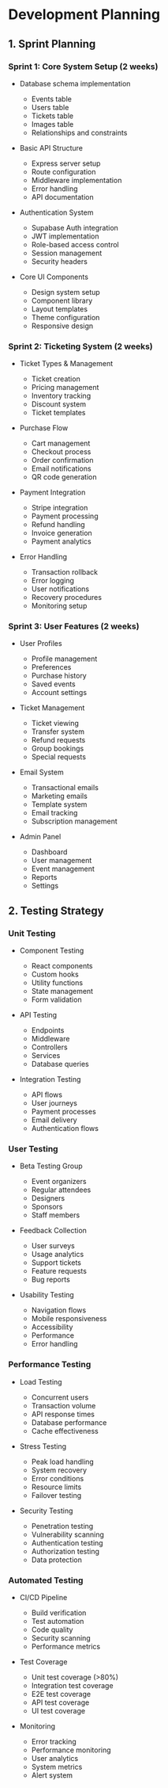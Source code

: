 # Development Planning

## 1. Sprint Planning

### Sprint 1: Core System Setup (2 weeks)
- Database schema implementation
  - Events table
  - Users table
  - Tickets table
  - Images table
  - Relationships and constraints

- Basic API Structure
  - Express server setup
  - Route configuration
  - Middleware implementation
  - Error handling
  - API documentation

- Authentication System
  - Supabase Auth integration
  - JWT implementation
  - Role-based access control
  - Session management
  - Security headers

- Core UI Components
  - Design system setup
  - Component library
  - Layout templates
  - Theme configuration
  - Responsive design

### Sprint 2: Ticketing System (2 weeks)
- Ticket Types & Management
  - Ticket creation
  - Pricing management
  - Inventory tracking
  - Discount system
  - Ticket templates

- Purchase Flow
  - Cart management
  - Checkout process
  - Order confirmation
  - Email notifications
  - QR code generation

- Payment Integration
  - Stripe integration
  - Payment processing
  - Refund handling
  - Invoice generation
  - Payment analytics

- Error Handling
  - Transaction rollback
  - Error logging
  - User notifications
  - Recovery procedures
  - Monitoring setup

### Sprint 3: User Features (2 weeks)
- User Profiles
  - Profile management
  - Preferences
  - Purchase history
  - Saved events
  - Account settings

- Ticket Management
  - Ticket viewing
  - Transfer system
  - Refund requests
  - Group bookings
  - Special requests

- Email System
  - Transactional emails
  - Marketing emails
  - Template system
  - Email tracking
  - Subscription management

- Admin Panel
  - Dashboard
  - User management
  - Event management
  - Reports
  - Settings

## 2. Testing Strategy

### Unit Testing
- Component Testing
  - React components
  - Custom hooks
  - Utility functions
  - State management
  - Form validation

- API Testing
  - Endpoints
  - Middleware
  - Controllers
  - Services
  - Database queries

- Integration Testing
  - API flows
  - User journeys
  - Payment processes
  - Email delivery
  - Authentication flows

### User Testing
- Beta Testing Group
  - Event organizers
  - Regular attendees
  - Designers
  - Sponsors
  - Staff members

- Feedback Collection
  - User surveys
  - Usage analytics
  - Support tickets
  - Feature requests
  - Bug reports

- Usability Testing
  - Navigation flows
  - Mobile responsiveness
  - Accessibility
  - Performance
  - Error handling

### Performance Testing
- Load Testing
  - Concurrent users
  - Transaction volume
  - API response times
  - Database performance
  - Cache effectiveness

- Stress Testing
  - Peak load handling
  - System recovery
  - Error conditions
  - Resource limits
  - Failover testing

- Security Testing
  - Penetration testing
  - Vulnerability scanning
  - Authentication testing
  - Authorization testing
  - Data protection

### Automated Testing
- CI/CD Pipeline
  - Build verification
  - Test automation
  - Code quality
  - Security scanning
  - Performance metrics

- Test Coverage
  - Unit test coverage (>80%)
  - Integration test coverage
  - E2E test coverage
  - API test coverage
  - UI test coverage

- Monitoring
  - Error tracking
  - Performance monitoring
  - User analytics
  - System metrics
  - Alert system 